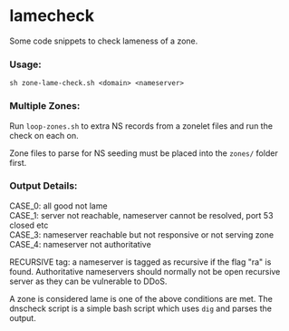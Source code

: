 # lamecheck

Some code snippets to check lameness of a zone.

### Usage:

 ``sh zone-lame-check.sh <domain> <nameserver>``

### Multiple Zones:

Run `loop-zones.sh` to extra NS records from a zonelet files and run the check on each on.

Zone files to parse for NS seeding must be placed into the `zones/` folder first.

### Output Details:

CASE_0: all good not lame  
CASE_1: server not reachable, nameserver cannot be resolved, port 53 closed etc  
CASE_3: nameserver reachable but not responsive or not serving zone  
CASE_4: nameserver not authoritative  

RECURSIVE tag: a nameserver is tagged as recursive if the flag "ra" is found. Authoritative nameservers should normally not be open recursive server as they can be vulnerable to DDoS.

A zone is considered lame is one of the above conditions are met. The dnscheck script is a simple bash script which uses `dig` and parses the output.
